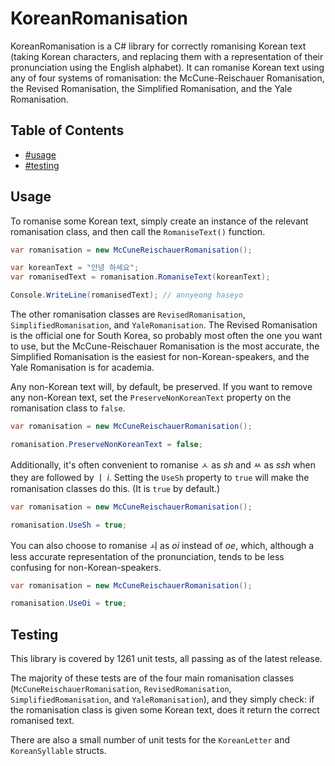 ﻿KoreanRomanisation
==================

KoreanRomanisation is a C# library for correctly romanising Korean text (taking Korean characters, and replacing them with a representation of their pronunciation using the English alphabet). It can romanise Korean text using any of four systems of romanisation: the McCune-Reischauer Romanisation, the Revised Romanisation, the Simplified Romanisation, and the Yale Romanisation.

## Table of Contents

- [#usage](Usage)
- [#testing](Testing)

## Usage 

To romanise some Korean text, simply create an instance of the relevant romanisation class, and then call the `RomaniseText()` function.

```csharp
var romanisation = new McCuneReischauerRomanisation();

var koreanText = "안녕 하세요";
var romanisedText = romanisation.RomaniseText(koreanText);

Console.WriteLine(romanisedText); // annyeong haseyo
```

The other romanisation classes are `RevisedRomanisation`, `SimplifiedRomanisation`, and `YaleRomanisation`. The Revised Romanisation is the official one for South Korea, so probably most often the one you want to use, but the McCune-Reischauer Romanisation is the most accurate, the Simplified Romanisation is the easiest for non-Korean-speakers, and the Yale Romanisation is for academia.

Any non-Korean text will, by default, be preserved. If you want to remove any non-Korean text, set the `PreserveNonKoreanText` property on the romanisation class to `false`.

```csharp
var romanisation = new McCuneReischauerRomanisation();

romanisation.PreserveNonKoreanText = false;
```

Additionally, it's often convenient to romanise ㅅ as _sh_ and ㅆ as _ssh_ when they are followed by ㅣ _i_. Setting the `UseSh` property to `true` will make the romanisation classes do this. (It is `true` by default.)

```csharp
var romanisation = new McCuneReischauerRomanisation();

romanisation.UseSh = true;
```

You can also choose to romanise ㅚ as _oi_ instead of _oe_, which, although a less accurate representation of the pronunciation, tends to be less confusing for non-Korean-speakers. 

```csharp
var romanisation = new McCuneReischauerRomanisation();

romanisation.UseOi = true;
```

## Testing 

This library is covered by 1261 unit tests, all passing as of the latest release.

The majority of these tests are of the four main romanisation classes (`McCuneReischauerRomanisation`, `RevisedRomanisation`, `SimplifiedRomanisation`, and `YaleRomanisation`), and they simply check: if the romanisation class is given some Korean text, does it return the correct romanised text.

There are also a small number of unit tests for the `KoreanLetter` and `KoreanSyllable` structs.